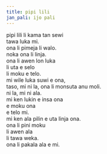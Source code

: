 ```yaml
---
title: pipi lili
jan_pali: ijo pali
---
```


pipi lili li kama tan sewi  
tawa luka mi.  
ona li pimeja li walo.  
noka ona li linja.  
ona li awen lon luka  
li uta e selo  
li moku e telo.  
mi wile luka suwi e ona,  
taso, mi ni la, ona li monsuta anu moli.  
ni la, mi ni ala.  
mi ken lukin e insa ona  
e moku ona  
e telo mi.  
mi ken ala pilin e uta linja ona.  
ona li pini moku  
li awen ala  
li tawa weka.  
ona li pakala ala e mi.  
